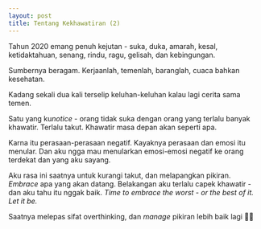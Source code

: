 ```yaml
---
layout: post
title: Tentang Kekhawatiran (2)
---
```


Tahun 2020 emang penuh kejutan - suka, duka, amarah, kesal, ketidaktahuan, senang, rindu, ragu, gelisah, dan kebingungan.

Sumbernya beragam. Kerjaanlah, temenlah, baranglah, cuaca bahkan kesehatan.

Kadang sekali dua kali terselip keluhan-keluhan kalau lagi cerita sama temen.

Satu yang ku*notice* - orang tidak suka dengan orang yang terlalu banyak khawatir. Terlalu takut. Khawatir masa depan akan seperti apa.

Karna itu perasaan-perasaan negatif. Kayaknya perasaan dan emosi itu menular. Dan aku ngga mau menularkan emosi-emosi negatif ke orang terdekat dan yang aku sayang.

Aku rasa ini saatnya untuk kurangi takut, dan melapangkan pikiran. *Embrace* apa yang akan datang. Belakangan aku terlalu capek khawatir - dan aku tahu itu nggak baik. *Time to embrace the worst - or the best of it. Let it be.*

Saatnya melepas sifat overthinking, dan *manage* pikiran lebih baik lagi  🖖🏻